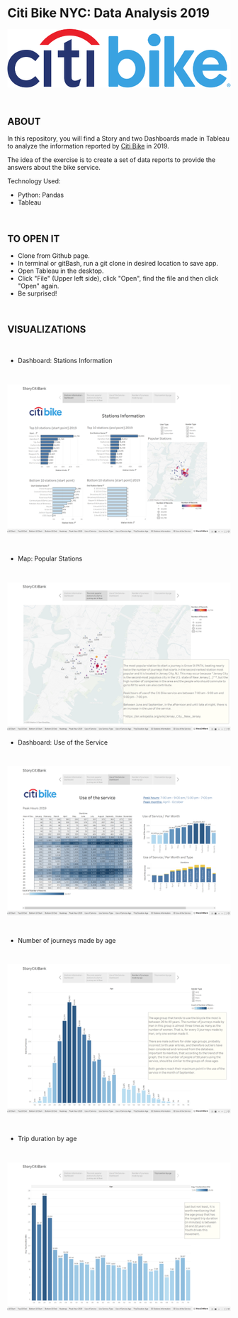 # Citi Bike NYC: Data Analysis 2019

![Logo](Images/CitiBike_Logo_p.svg)

<br>

## ABOUT

In this repository, you will find a Story and two Dashboards made in Tableau to analyze the information reported by [Citi Bike](https://www.citibikenyc.com/system-data) in 2019.

The idea of the exercise is to create a set of data reports to provide the answers about the bike service.



Technology Used:
- Python: Pandas
- Tableau

<br>

## TO OPEN IT 

* Clone from Github page.
* In terminal or gitBash, run a git clone in desired location to save app.
* Open Tableau in the desktop.
* Click "File" (Upper left side), click "Open", find the file and then click "Open" again.
* Be surprised!

<br>

## VISUALIZATIONS

<br>

* Dashboard: Stations Information

<br>

![Stations](Images/StationsInfo_Dashboard.png)

<br>

* Map: Popular Stations

<br>

![Map](Images/Map.png)

* Dashboard: Use of the Service

<br>

![UseService](Images/UseService_Dashboard.png)

<br>

* Number of journeys made by age

<br>

![AgeUse](Images/Age_Use.png)

<br>

* Trip duration by age

<br>

![AgeDuration](Images/Age_Duration.png)

<br>
